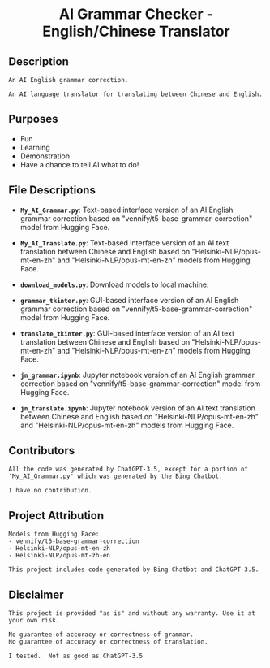 # <div align="center">AI Grammar Checker - English/Chinese Translator</div>

## Description

    An AI English grammar correction.

    An AI language translator for translating between Chinese and English.

## Purposes

- Fun
- Learning
- Demonstration
- Have a chance to tell AI what to do!

## File Descriptions

- **`My_AI_Grammar.py`**: Text-based interface version of an AI English grammar correction based on "vennify/t5-base-grammar-correction" model from Hugging Face.

- **`My_AI_Translate.py`**: Text-based interface version of an AI text translation between Chinese and English based on "Helsinki-NLP/opus-mt-en-zh" and "Helsinki-NLP/opus-mt-en-zh" models from Hugging Face.

- **`download_models.py`**: Download models to local machine.

- **`grammar_tkinter.py`**: GUI-based interface version of an AI English grammar correction based on "vennify/t5-base-grammar-correction" model from Hugging Face.

- **`translate_tkinter.py`**: GUI-based interface version of an AI text translation between Chinese and English based on "Helsinki-NLP/opus-mt-en-zh" and "Helsinki-NLP/opus-mt-en-zh" models from Hugging Face.

- **`jn_grammar.ipynb`**: Jupyter notebook version of an AI English grammar correction based on "vennify/t5-base-grammar-correction" model from Hugging Face.

- **`jn_translate.ipynb`**: Jupyter notebook version of an AI text translation between Chinese and English based on "Helsinki-NLP/opus-mt-en-zh" and "Helsinki-NLP/opus-mt-en-zh" models from Hugging Face.

## Contributors 
    All the code was generated by ChatGPT-3.5, except for a portion of 'My_AI_Grammar.py' which was generated by the Bing Chatbot.
    
    I have no contribution.  

## Project Attribution
    Models from Hugging Face: 
    - vennify/t5-base-grammar-correction
    - Helsinki-NLP/opus-mt-en-zh
    - Helsinki-NLP/opus-mt-zh-en

    This project includes code generated by Bing Chatbot and ChatGPT-3.5. 

## Disclaimer

    This project is provided "as is" and without any warranty. Use it at your own risk. 
    
    No guarantee of accuracy or correctness of grammar.
    No guarantee of accuracy or correctness of translation.

    I tested.  Not as good as ChatGPT-3.5





